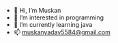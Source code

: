- 👋 Hi, I’m Muskan 
- 👀 I’m interested in programming
- 🌱 I’m currently learning java
- 📫 muskanyadav5584@gmail.com

<!---
Muskan5584/Muskan5584 is a ✨ special ✨ repository because its `README.md` (this file) appears on your GitHub profile.
You can click the Preview link to take a look at your changes.
--->
